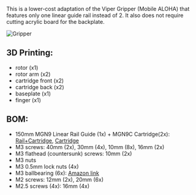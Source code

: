 This is a lower-cost adaptation of the Viper Gripper (Mobile ALOHA) that features only one linear guide rail instead of 2. It also does not require cutting acrylic board for the backplate.

![Gripper]("viper_gripper.jpg")

## 3D Printing:
- rotor (x1)
- rotor arm (x2)
- cartridge front (x2)
- cartridge back (x2)
- baseplate (x1)
- finger (x1)


## BOM:
- 150mm MGN9 Linear Rail Guide (1x) + MGN9C Cartridge(2x): [Rail+Cartridge](https://www.amazon.com/dp/B075CMRGY6?ref=ppx_yo2ov_dt_b_product_details&th=1), [Cartridge](https://www.amazon.com/dp/B085NSZD14?ref=ppx_yo2ov_dt_b_product_details&th=1)
- M3 screws: 40mm (2x), 30mm (4x), 10mm (8x), 16mm (2x)
- M3 flathead (countersunk) screws: 10mm (2x)
- M3 nuts
- M3 0.5mm lock nuts (4x)
- M3 ballbearing (6x): [Amazon link](https://www.amazon.com/dp/B075CMRGY6?ref=ppx_yo2ov_dt_b_product_details&th=1)
- M2 screws: 12mm (2x), 20mm (6x)
- M2.5 screws (4x): 16mm (4x)
